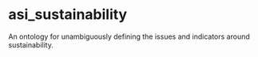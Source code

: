 # asi_sustainability
An ontology for unambiguously defining the issues and indicators around sustainability.
